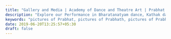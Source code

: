 ```yaml
---
title: "Gallery and Media | Academy of Dance and Theatre Art | Prabhat - The Temple of Art"
description: "Explore our Performance in Bharatanatyam dance, Kathak dance, Karnatic music - Prabha Gallery"
keywords: "pictures of Prabhat, pictures of Prabhath, pictures of Prabhatha, Gallery of Prabhat, media pics of Prabhat, media gallery, photos of Prabhat" 
date: 2019-06-20T13:25:57+05:30
draft: false
---
```



